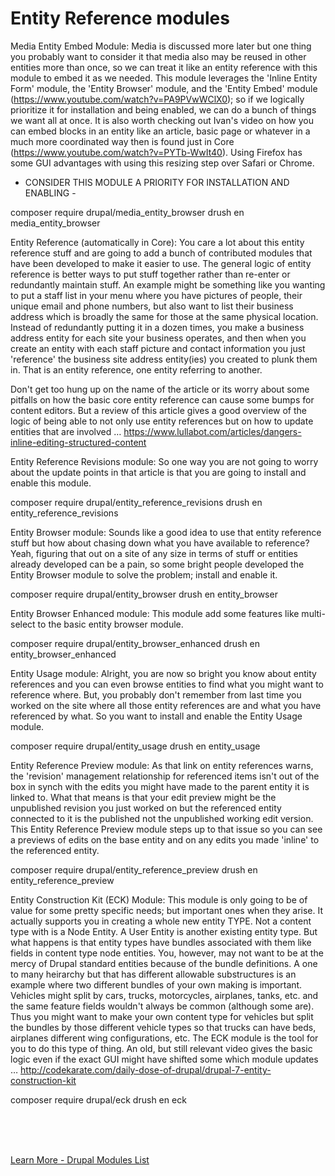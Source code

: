 
# Entity Reference modules

Media Entity Embed Module:
Media is discussed more later but one thing you probably want to consider it that media also may be reused in other entities more than once, so we can treat it like an entity reference with this module to embed it as we needed.  This module leverages the 'Inline Entity Form' module, the 'Entity Browser' module, and the 'Entity Embed' module (https://www.youtube.com/watch?v=PA9PVwWClX0); so if we logically prioritize it for installation and being enabled, we can do a bunch of things we want all at once.  It is also worth checking out Ivan's video on how you can embed blocks in an entity like an article, basic page or whatever in a much more coordinated way then is found just in Core (https://www.youtube.com/watch?v=PYTb-WwIt40). Using Firefox has some GUI advantages with using this resizing step over Safari or Chrome.

- CONSIDER THIS MODULE A PRIORITY FOR INSTALLATION AND ENABLING -

composer require drupal/media_entity_browser
drush en media_entity_browser


Entity Reference (automatically in Core):
You care a lot about this entity reference stuff and are going to add a bunch of contributed modules that have been developed to make it easier to use.  The general logic of entity reference is better ways to put stuff together rather than re-enter or redundantly maintain stuff.  An example might be something like you wanting to put a staff list in your menu where you have pictures of people, their unique email and phone numbers, but also want to list their business address which is broadly the same for those at the same physical location.  Instead of redundantly putting it in a dozen times, you make a business address entity for each site your business operates, and then when you create an entity with each staff picture and contact information you just 'reference' the business site address entity(ies) you created to plunk them in.  That is an entity reference, one entity referring to another.  

Don't get too hung up on the name of the article or its worry about some pitfalls on how the basic core entity reference can cause some bumps for content editors. But a review of this article gives a good overview of the logic of being able to not only use entity references but on how to update entities that are involved …  https://www.lullabot.com/articles/dangers-inline-editing-structured-content

Entity Reference Revisions module:
So one way you are not going to worry about the update points in that article is that you are going to install and enable this module.  

composer require drupal/entity_reference_revisions
drush en entity_reference_revisions


Entity Browser module: 
Sounds like a good idea to use that entity reference stuff but how about chasing down what you have available to reference?  Yeah, figuring that out on a site of any size in terms of stuff or entities already developed can be a pain, so some bright people developed the Entity Browser module to solve the problem; install and enable it.

composer require drupal/entity_browser
drush en entity_browser



Entity Browser Enhanced module:
This module add some features like multi-select to the basic entity browser module.  

composer require drupal/entity_browser_enhanced
drush en entity_browser_enhanced



Entity Usage module:
Alright, you are now so bright you know about entity references and you can even browse entities to find what you might want to reference where.  But, you probably don't remember from last time you worked on the site where all those entity references are and what you have referenced by what.  So you want to install and enable the Entity Usage module.

composer require drupal/entity_usage
drush en entity_usage



Entity Reference Preview module:
As that link on entity references warns, the 'revision' management relationship for referenced items isn't out of the box in synch with the edits you might have made to the parent entity it is linked to.  What that means is that your edit preview might be the unpublished revision you just worked on but the referenced entity connected to it is the published not the unpublished working edit version.  This Entity Reference Preview module steps up to that issue so you can see a previews of edits on the base entity and on any edits you made 'inline' to the referenced entity. 

composer require drupal/entity_reference_preview
drush en entity_reference_preview



Entity Construction Kit (ECK) Module:
This module is only going to be of value for some pretty specific needs; but important ones when they arise.  It actually supports you in creating a whole new entity TYPE.  Not a content type with is a Node Entity.  A User Entity is another existing entity type.  But what happens is that entity types have bundles associated with them like fields in content type node entities.  You, however, may not want to be at the mercy of Drupal standard entities because of the bundle definitions.  A one to many heirarchy but that has different allowable substructures is an example where two different bundles of your own making is important.  Vehicles might split by cars, trucks, motorcycles, airplanes, tanks, etc. and the same feature fields wouldn't always be common (although some are).  Thus you might want to make your own content type for vehicles but split the bundles by those different vehicle types so that trucks can have beds, airplanes different wing configurations, etc.  The ECK module is the tool for you to do this type of thing.  An old, but still relevant video gives the basic logic even if the exact GUI might have shifted some which module updates … http://codekarate.com/daily-dose-of-drupal/drupal-7-entity-construction-kit

composer require drupal/eck
drush en eck


<br>
<br>
<br>

[Learn More - Drupal Modules List](../chapters.md#drupal-modules)


